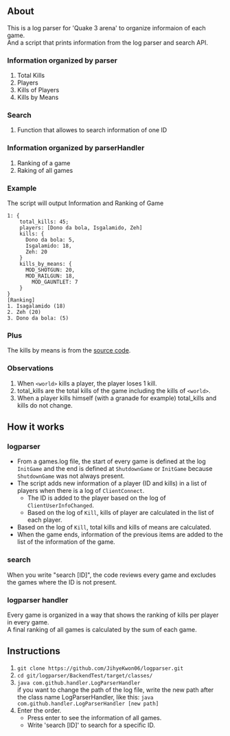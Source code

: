 ## About
This is a log parser for 'Quake 3 arena' to organize informaion of each game.  
And a script that prints information from the log parser and search API.

### Information organized by parser
1. Total Kills
2. Players
3. Kills of Players
4. Kills by Means
### Search
1. Function that allowes to search information of one ID
### Information organized by parserHandler
1. Ranking of a game
2. Raking of all games

### Example
The script will output Information and Ranking of Game
```
1: {
    total_kills: 45;
    players: [Dono da bola, Isgalamido, Zeh]
    kills: {
      Dono da bola: 5,
      Isgalamido: 18,
      Zeh: 20
    }
    kills_by_means: {
      MOD_SHOTGUN: 20,
      MOD_RAILGUN: 18,
        MOD_GAUNTLET: 7
    }
}
[Ranking]
1. Isagalamido (18)
2. Zeh (20)
3. Dono da bola: (5)
```

### Plus
The kills by means is from the [source code](https://github.com/id-Software/Quake-III-Arena/blob/master/code/game/bg_public.h).

### Observations
1. When `<world>` kills a player, the player loses 1 kill.
2. total_kills are the total kills of the game including the kills of `<world>`.
3. When a player kills himself (with a granade for example) total_kills and kills do not change.

## How it works
### logparser
- From a games.log file, the start of every game is defined at the log `InitGame` and the end is defined at `ShutdownGame` or `InitGame` because `ShutdownGame` was not always present.
- The script adds new information of a player (ID and kills) in a list of players when there is a log of `ClientConnect`. 
   - The ID is added to the player based on the log of `ClientUserInfoChanged`.
   - Based on the log of `Kill`, kills of player are calculated in the list of each player. 
- Based on the log of `Kill`, total kills and kills of means are calculated.
- When the game ends, information of the previous items are added to the list of the information of the game.
### search
When you write "search [ID]", the code reviews every game and excludes the games where the ID is not present.  
### logparser handler
Every game is organized in a way that shows the ranking of kills per player in every game.  
A final ranking of all games is calculated by the sum of each game.

## Instructions
1. ```git clone https://github.com/JihyeKwon06/logparser.git```
2. ```cd git/logparser/BackendTest/target/classes/```
3. ```java com.github.handler.LogParserHandler```  
 if you want to change the path of the log file, write the new path after the class name LogParserHandler, like this:
 ```java com.github.handler.LogParserHandler [new path]```
4. Enter the order.
    - Press enter to see the information of all games.  
    - Write 'search [ID]' to search for a specific ID.

